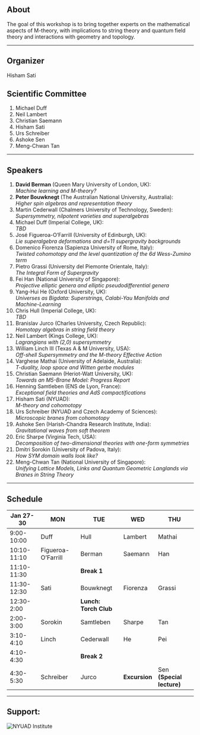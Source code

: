 ## About

The goal of this workshop is to bring together experts on the mathematical aspects of 
M-theory, with implications to string theory and  quantum field theory and interactions 
with geometry and topology. 

___
## Organizer

Hisham Sati

## Scientific Committee

  1. Michael Duff
  2. Neil Lambert 
  3. Christian Saemann 
  4. Hisham Sati
  5. Urs Schreiber 
  6. Ashoke Sen 
  7. Meng-Chwan Tan 
  
___
## Speakers

1. **David Berman**  (Queen Mary University of London, UK):<br /> 
*Machine learning and M-theory?*
2. **Peter Bouwknegt** (The Australian National University, Australia):<br />
*Higher spin algebras and representation theory*
3. Martin Cederwall (Chalmers University of Technology, Sweden):  
*Supersymmetry, nilpotent varieties and superalgebras*
4. Michael Duff  (Imperial College, UK):<br />
*TBD*
5. José Figueroa-O’Farrill (University of Edinburgh, UK):<br />
*Lie superalgebra deformations and d=11 supergravity backgrounds* 
6. Domenico Fiorenza (Sapienza University of Rome, Italy):<br />
*Twisted cohomotopy and the level quantization of the 6d Wess-Zumino term*
7. Pietro Grassi (University del Piemonte Orientale, Italy):<br />
*The Integral Form of Supergravity*
8. Fei Han  (National University of Singapore):<br />
*Projective elliptic genera and elliptic pseudodifferential genera*
9. Yang-Hui He (Oxford University, UK):<br />
*Universes as Bigdata:  Superstrings, Calabi-Yau Manifolds and Machine-Learning*
10. Chris Hull (Imperial College, UK):<br />
*TBD*
11. Branislav Jurco (Charles University, Czech Republic):<br />
*Homotopy algebras in string field theory*
12. Neil Lambert (Kings College, UK):<br />
*Lagrangians with (2,0) supersymmetry*
13. William Linch III  (Texas A & M University, USA):<br />
*Off-shell Supersymmetry and the M-theory Effective Action*
14. Varghese Mathai (University of Adelaide, Australia):<br />
*T-duality, loop space and Witten gerbe modules*
15. Christian Saemann (Heriot-Watt University, UK):<br />
*Towards an M5-Brane Model: Progress Report*
16. Henning Samtleben (ENS de Lyon, France):<br />
*Exceptional field theories and AdS compactifications*
17. Hisham Sati (NYUAD):<br />
*M-theory and cohomotopy*  
18. Urs Schreiber (NYUAD and Czech Academy of Sciences):<br />
*Microscopic branes from cohomotopy*
19. Ashoke Sen (Harish-Chandra Research Institute, India):<br />
*Gravitational waves from soft theorem*
20. Eric Sharpe (Virginia Tech, USA):<br />
*Decomposition of two-dimensional theories with one-form symmetries*
21. Dmitri Sorokin (University of Padova, Italy):<br />
*How SYM domain walls look like?* 
22. Meng-Chwan Tan (National University of Singapore):<br />
*Unifying Lattice Models, Links and Quantum Geometric Langlands via Branes in String Theory*

___
## Schedule

| Jan 27-30   | MON                | TUE                 | WED            |         THU             |
|-------------|--------------------|---------------------|----------------|-------------------------|
| 9:00-10:00  | Duff               | Hull                | Lambert        | Mathai                  |
| 10:10-11:10 | Figueroa-O’Farrill | Berman              | Saemann        | Han                     |
| 11:10-11:30 |                    | **Break 1**         |                |                         |
| 11:30-12:30 | Sati               | Bouwknegt           | Fiorenza       | Grassi                  |
| 12:30-2:00  |                    |**Lunch: Torch Club**|                |                         |
| 2:00-3:00   | Sorokin            | Samtleben           | Sharpe         | Tan                     |
| 3:10-4:10   | Linch              | Cederwall           | He             | Pei                     |
| 4:10-4:30   |                    | **Break 2**         |                |                         |
| 4:30-5:30   | Schreiber          | Jurco               | **Excursion**  |Sen **(Special lecture)**|
                                                                    
___

## Support:
![NYUAD Institute](https://armacad.info/images/2016/07/institute-promomovthumb317564-Nm55Q2WBZr_LT4dVRIhTGesaoVNZ7Tlt.png)
